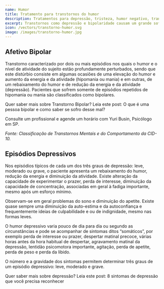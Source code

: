 ```yaml
---
name: Humor
title: Tratamento para transtornos do humor
description: Tratamentos para depressão, tristeza, humor negativo, transtorno bipolar e outros transtornos do humor.
excerpt: Transtornos como depressão e bipolaridade causam um grande sofrimento, não só para aqueles que portam a doença, mas também para as pessoas próximas a elas.
icon: /vectors/transtorno-humor.svg
image: /images/transtorno-humor.jpg
---
```


## Afetivo Bipolar

Transtorno caracterizado por dois ou mais episódios nos quais o humor e o nível de atividade do sujeito estão profundamente perturbados, sendo que este distúrbio consiste em algumas ocasiões de uma elevação do humor e aumento da energia e da atividade (hipomania ou mania) e em outras, de um rebaixamento do humor e de redução da energia e da atividade (depressão). Pacientes que sofrem somente de episódios repetidos de hipomania ou mania são classificados como bipolares.

Quer saber mais sobre Transtorno Bipolar? Leia este post: O que é uma pessoa bipolar e como saber se sofro desse mal?

Consulte um profissional e agende um horário com Yuri Busin, Psicólogo em SP.

_Fonte: Classificação de Transtornos Mentais e do Comportamento da CID-10._

## Episódios Depressivos

Nos episódios típicos de cada um dos três graus de depressão: leve, moderado ou grave, o paciente apresenta um rebaixamento do humor, redução da energia e diminuição da atividade. Existe alteração da capacidade de experimentar o prazer, perda de interesse, diminuição da capacidade de concentração, associadas em geral à fadiga importante, mesmo após um esforço mínimo.

Observam-se em geral problemas do sono e diminuição do apetite. Existe quase sempre uma diminuição da auto-estima e da autoconfiança e frequentemente ideias de culpabilidade e ou de indignidade, mesmo nas formas leves.

O humor depressivo varia pouco de dia para dia ou segundo as circunstâncias e pode se acompanhar de sintomas ditos “somáticos”, por exemplo perda de interesse ou prazer, despertar matinal precoce, várias horas antes da hora habitual de despertar, agravamento matinal da depressão, lentidão psicomotora importante, agitação, perda de apetite, perda de peso e perda da libido.

O número e a gravidade dos sintomas permitem determinar três graus de um episódio depressivo: leve, moderado e grave.

Quer saber mais sobre depressão? Leia este post: 8 sintomas de depressão que você precisa reconhecer

